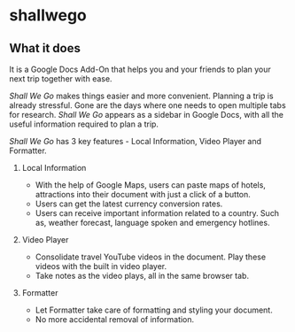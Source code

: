 # shallwego


## What it does
It is a Google Docs Add-On that helps you and your friends to plan your next trip together with ease.

_Shall We Go_ makes things easier and more convenient. Planning a trip is already stressful. Gone are the days where one needs to open multiple tabs for research. _Shall We Go_ appears as a sidebar in Google Docs, with all the useful information required to plan a trip.

_Shall We Go_ has 3 key features - Local Information, Video Player and Formatter.

1. Local Information
   - With the help of Google Maps, users can paste maps of hotels, attractions into their document with just a click of a button.
   - Users can get the latest currency conversion rates.
   - Users can receive important information related to a country. Such as, weather forecast, language spoken and emergency hotlines.
   
2. Video Player
   - Consolidate travel YouTube videos in the document. Play these videos with the built in video player.
   - Take notes as the video plays, all in the same browser tab. 
   
3. Formatter
   - Let Formatter take care of formatting and styling your document.
   - No more accidental removal of information. 
